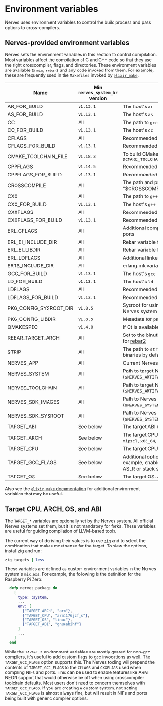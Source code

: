 # Environment variables

Nerves uses environment variables to control the build process and pass
options to cross-compilers.

## Nerves-provided environment variables

Nerves sets the environment variables in this section to control compilation.
Most variables affect the compilation of C and C++ code so that they use the
right crosscompiler, flags, and directories. These environment variables are
available to `mix`, `rebar3` and any code invoked from them. For example,
these are frequently used in the `Makefiles` invoked by
[`elixir_make`](https://hex.pm/packages/elixir_make).

Name                   | Min `nerves_system_br` version | Description
---------------------- | ------------------------------ | -----------
AR_FOR_BUILD           | `v1.13.1`                      | The host's `ar`
AS_FOR_BUILD           | `v1.13.1`                      | The host's `as`
CC                     | All                            | The path to `gcc` for crosscompiling to the target
CC_FOR_BUILD           | `v1.13.1`                      | The host's `cc`
CFLAGS                 | All                            | Recommended C compilation flags
CFLAGS_FOR_BUILD       | `v1.13.1`                      | Recommended C compiler flags for the host
CMAKE_TOOLCHAIN_FILE   | `v1.18.3`                      | To build CMake projects, configure CMake with `-DCMAKE_TOOLCHAIN_FILE="$(CMAKE_TOOLCHAIN_FILE)"`
CPPFLAGS               | `v1.14.5`                      | Recommended C preprocessor flags
CPPFLAGS_FOR_BUILD     | `v1.13.1`                      | Recommended C preprocessor flags for the host
CROSSCOMPILE           | All                            | The path and prefix for the crosscompilers (e.g., "$CROSSCOMPILE-gcc" is the path to gcc)
CXX                    | All                            | The path to `g++` for crosscompiling to the target
CXX_FOR_BUILD          | `v1.13.1`                      | The host's `g++`
CXXFLAGS               | All                            | Recommended C++ compilation flags
CXXFLAGS_FOR_BUILD     | `v1.13.1`                      | Recommended C++ compiler flags for the host
ERL_CFLAGS             | All                            | Additional compilation flags for Erlang NIFs and ports
ERL_EI_INCLUDE_DIR     | All                            | Rebar variable for finding erl interface include files
ERL_EI_LIBDIR          | All                            | Rebar variable for finding erl interface libraries
ERL_LDFLAGS            | All                            | Additional linker flags for Erlang NIFs and ports
ERTS_INCLUDE_DIR       | All                            | erlang.mk variable for finding erts include files
GCC_FOR_BUILD          | `v1.13.1`                      | The host's `gcc`
LD_FOR_BUILD           | `v1.13.1`                      | The host's `ld`
LDFLAGS                | All                            | Recommended linker flags
LDFLAGS_FOR_BUILD      | `v1.13.1`                      | Recommended linker flags for the host
PKG_CONFIG_SYSROOT_DIR | `v1.8.5`                       | Sysroot for using `pkg-config` to find libraries in the Nerves system
PKG_CONFIG_LIBDIR      | `v1.8.5`                       | Metadata for `pkg-config` on the target
QMAKESPEC              | `v1.4.0`                       | If Qt is available, this points to the spec file
REBAR_TARGET_ARCH      | All                            | Set to the binutils prefix (e.g., `arm-linux-gnueabi`) for [rebar2](https://github.com/rebar/rebar)
STRIP                  | All                            | The path to `strip` for target binaries (Nerves strips binaries by default)
NERVES_APP             | All                            | Current Nerves project root path
NERVES_SYSTEM          | All                            | Path to target Nerves system to use (`$NERVES_ARTIFACTS_DIR/<system-name>`)
NERVES_TOOLCHAIN       | All                            | Path to target Nerves toolchain to use (`$NERVES_ARTIFACTS_DIR/<toolchain-name>`)
NERVES_SDK_IMAGES      | All                            | Path to Nerves system images directory (`$NERVES_SYSTEM/images`)
NERVES_SDK_SYSROOT     | All                            | Path to Nerves system sysroot directory (`$NERVES_SYSTEM/staging`)
TARGET_ABI             | See below                      | The target ABI (e.g., `gnueabihf`, `musl`)
TARGET_ARCH            | See below                      | The target CPU architecture (e.g., `arm`, `aarch64`, `mipsel`, `x86_64`, `riscv64`)
TARGET_CPU             | See below                      | The target CPU (e.g., `cortex_a7`)
TARGET_GCC_FLAGS       | See below                      | Additional options to be passed to `gcc`. For example, enable CPU-specific features or force ASLR or stack smash protections
TARGET_OS              | See below                      | The target OS. Always `linux` for Nerves.

Also see the [`elixir_make`
documentation](https://hexdocs.pm/elixir_make/Mix.Tasks.Compile.ElixirMake.html#module-default-environment-variables)
for additional environment variables that may be useful.

## Target CPU, ARCH, OS, and ABI

The `TARGET_*` variables are optionally set by the Nerves system. All official
Nerves systems set them, but it is not mandatory for forks. These variables are
useful for guiding compilation of LLVM-based tools.

The current way of deriving their values is to use [`zig`](https://ziglang.org/)
and to select the combination that makes most sense for the target. To view the
options, install zig and run:

```sh
zig targets | less
```

These variables are defined as custom environment variables in the Nerves
system's `mix.exs`.  For example, the following is the definition for the
Raspberry Pi Zero:

```elixir
  defp nerves_package do
    [
      type: :system,
      ...
      env: [
        {"TARGET_ARCH", "arm"},
        {"TARGET_CPU", "arm1176jzf_s"},
        {"TARGET_OS", "linux"},
        {"TARGET_ABI", "gnueabihf"}
      ]
      ...
    ]
  end
```

While the `TARGET_*` environment variables are mostly geared for non-gcc
compilers, it's useful to add custom flags to gcc invocations as well. The
`TARGET_GCC_FLAGS` option supports this. The Nerves tooling will prepend the
contents of `TARGET_GCC_FLAGS` to the `CFLAGS` and `CXXFLAGS` used when
compiling NIFs and ports. This can be used to enable features like ARM NEON
support that would otherwise be off when using crosscompiler toolchain defaults.
Most users don't need to concern themselves with `TARGET_GCC_FLAGS`. If you are
creating a custom system, not setting `TARGET_GCC_FLAGS` is almost always fine,
but will result in NIFs and ports being built with generic compiler options.
